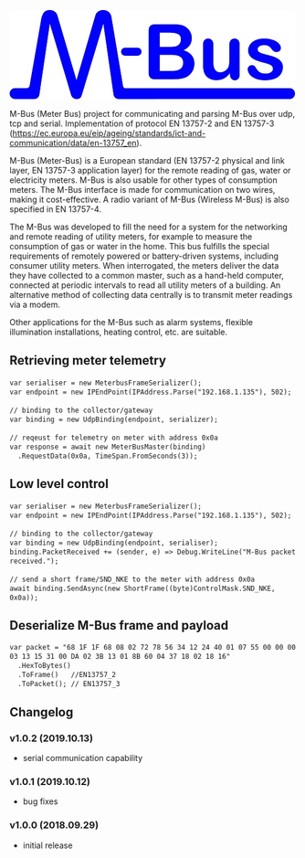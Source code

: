 ![record screenshot](MBusLogo240.jpg)

M-Bus (Meter Bus) project for communicating and parsing M-Bus over udp, tcp and serial. Implementation of protocol EN 13757-2 and EN 13757-3 (https://ec.europa.eu/eip/ageing/standards/ict-and-communication/data/en-13757_en). 

M-Bus (Meter-Bus) is a European standard (EN 13757-2 physical and link layer, EN 13757-3 application layer) for the remote reading of gas, water or electricity meters. M-Bus is also usable for other types of consumption meters. The M-Bus interface is made for communication on two wires, making it cost-effective. A radio variant of M-Bus (Wireless M-Bus) is also specified in EN 13757-4.

The M-Bus was developed to fill the need for a system for the networking and remote reading of utility meters, for example to measure the consumption of gas or water in the home. This bus fulfills the special requirements of remotely powered or battery-driven systems, including consumer utility meters. When interrogated, the meters deliver the data they have collected to a common master, such as a hand-held computer, connected at periodic intervals to read all utility meters of a building. An alternative method of collecting data centrally is to transmit meter readings via a modem.

Other applications for the M-Bus such as alarm systems, flexible illumination installations, heating control, etc. are suitable.

## Retrieving meter telemetry

```
var serialiser = new MeterbusFrameSerializer();
var endpoint = new IPEndPoint(IPAddress.Parse("192.168.1.135"), 502);

// binding to the collector/gateway
var binding = new UdpBinding(endpoint, serializer);

// reqeust for telemetry on meter with address 0x0a
var response = await new MeterBusMaster(binding)
  .RequestData(0x0a, TimeSpan.FromSeconds(3));
```

## Low level control

```
var serialiser = new MeterbusFrameSerializer();
var endpoint = new IPEndPoint(IPAddress.Parse("192.168.1.135"), 502);

// binding to the collector/gateway
var binding = new UdpBinding(endpoint, serialiser);
binding.PacketReceived += (sender, e) => Debug.WriteLine("M-Bus packet received.");
    
// send a short frame/SND_NKE to the meter with address 0x0a
await binding.SendAsync(new ShortFrame((byte)ControlMask.SND_NKE, 0x0a));
```

## Deserialize M-Bus frame and payload

```
var packet = "68 1F 1F 68 08 02 72 78 56 34 12 24 40 01 07 55 00 00 00 03 13 15 31 00 DA 02 3B 13 01 8B 60 04 37 18 02 18 16"
  .HexToBytes()
  .ToFrame()   //EN13757_2
  .ToPacket(); // EN13757_3
```

## Changelog

### v1.0.2 (2019.10.13)
* serial communication capability

### v1.0.1 (2019.10.12)
* bug fixes

### v1.0.0 (2018.09.29)
* initial release

